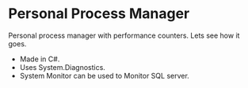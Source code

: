 # Personal Process Manager

Personal process manager with performance counters. Lets see how it goes.

* Made in C#.
* Uses System.Diagnostics.
* System Monitor can be used to Monitor SQL server.

